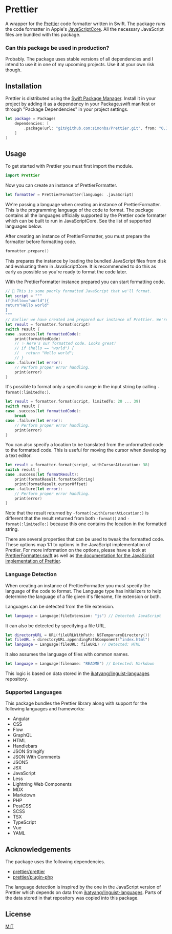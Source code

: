 # Prettier

A wrapper for the [Prettier](https://prettier.io) code formatter written in Swift.
The package runs the code formatter in Apple's [JavaScriptCore](https://developer.apple.com/documentation/javascriptcore).
All the necessary JavaScript files are bundled with this package.

### Can this package be used in production?

Probably. The package uses stable versions of all dependencies and I intend to use it in one of my upcoming projects. Use it at your own risk though.

## Installation

Prettier is distributed using the [Swift Package Manager](https://www.swift.org/package-manager/). Install it in your project by adding it as a dependency in your Package.swift manifest or through "Package Dependencies" in your project settings.

```swift
let package = Package(
    dependencies: [
        .package(url: "git@github.com:simonbs/Prettier.git", from: "0.1.0")
    ]
)
```

## Usage

To get started with Prettier you must first import the module.

```swift
import Prettier
```

Now you can create an instance of PrettierFormatter.

```swift
let formatter = PrettierFormatter(language: .javaScript)
```

We're passing a language when creating an instance of PrettierFormatter. This is the programming language of the code to format.
The package contains all the languages officially supported by the Prettier code formatter which can be built to run in JavaScriptCore.
See the list of supported languages below.

After creating an instance of PrettierFormatter, you must prepare the formatter before formatting code.

```swift
formatter.prepare()
```

This prepares the instance by loading the bundled JavaScript files from disk and evaluating them in JavaScriptCore.
It is recommended to do this as early as possible so you're ready to format the code later.

With the PrettierFormatter instance prepared you can start formatting code.

```swift
// 💩 This is some poorly formatted JavaScript that we'll format.
let script = """
if(hello=="world"){
return"Hello world"
}
"""
// Earlier we have created and prepared our instance of Prettier. We're ready to format the JavaScript code.
let result = formatter.format(script)
switch result {
case .success(let formattedCode):
    print(formattedCode)
    // ✨ Here's our formatted code. Looks great!
    // if (hello == "world") {
    //   return "Hello world";
    // }
case .failure(let error):
    // Perform proper error handling.
    print(error)
}
```

It's possible to format only a specific range in the input string by calling `-format(:limitedTo:)`.

```swift
let result = formatter.format(script, limitedTo: 20 ... 39)
switch result {
case .success(let formattedCode):
    break
case .failure(let error):
    // Perform proper error handling.
    print(error)
}
```

You can also specify a location to be translated from the unformatted code to the formatted code.
This is useful for moving the cursor when developing a text editor.

```swift
let result = formatter.format(script, withCursorAtLocation: 38)
switch result {
case .success(let formatResult):
    print(formatResult.formattedString)
    print(formatResult.cursorOffset)
case .failure(let error):
    // Perform proper error handling.
    print(error)
}
```

Note that the result returned by `-format(:withCursorAtLocation:)` is different that the result returned
from both `-format()` and `-format(:limitedTo:)` because this one contains the location in the formatted string.

There are several properties that can be used to tweak the formatted code. These options map 1:1 to options in the JavaScript implementation of Prettier.
For more information on the options, please have a look at [PrettierFormatter.swift](https://github.com/simonbs/Prettier/blob/main/Sources/Prettier/PrettierFormatter.swift) as well as [the documentation for the JavaScript implementation of Prettier](https://prettier.io/docs/en/options.html).

### Language Detection

When creating an instance of PrettierFormatter you must specify the language of the code to format.
The Language type has initializers to help determine the language of a file given it's filename, file extension or both.

Languages can be detected from the file extension.

```swift
let language = Language(fileExtension: "js") // Detected: JavaScript
```

It can also be detected by specifying a file URL.

```swift
let directoryURL = URL(fileURLWithPath: NSTemporaryDirectory())
let fileURL = directoryURL.appendingPathComponent("index.html")
let language = Language(fileURL: fileURL) // Detected: HTML
```

It also assumes the language of files with common names.

```swift
let language = Language(filename: "README") // Detected: Markdown
```

This logic is based on data stored in the [ikatyang/linguist-languages](https://github.com/ikatyang/linguist-languages) repository.

### Supported Languages

This package bundles the Prettier library along with support for the following languages and frameworks:

- Angular
- CSS
- Flow
- GraphQL
- HTML
- Handlebars
- JSON Stringify
- JSON With Comments
- JSON5
- JSX
- JavaScript
- Less
- Lightning Web Components
- MDX
- Markdown
- PHP
- PostCSS
- SCSS
- TSX
- TypeScript
- Vue
- YAML

## Acknowledgements

The package uses the following dependencies.

- [prettier/prettier](https://github.com/prettier/prettier)
- [prettier/plugin-php](https://github.com/prettier/plugin-php)

The language detection is inspired by the one in the JavaScript version of Prettier which depends on data from [ikatyang/linguist-languages](https://github.com/ikatyang/linguist-languages). Parts of the data stored in that repository was copied into this package.

## License

[MIT](https://github.com/simonbs/Prettier/blob/main/LICENSE)
